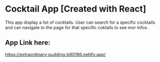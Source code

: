 # Cocktail App [Created with React]

This app display a list of cocktails. User can search for a specific cocktails and can navigate to the page for that specific coktails to see mor infos.

## App Link here:

https://extraordinary-pudding-b90186.netlify.app/
